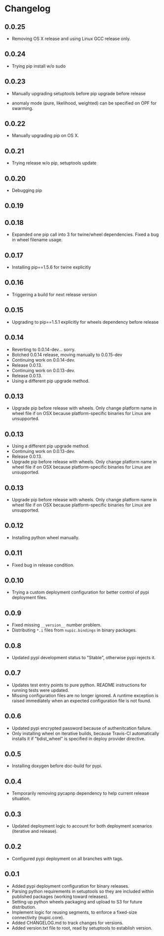 # Changelog

## 0.0.25

* Removing OS X release and using Linux GCC release only.

## 0.0.24

* Trying pip install w/o sudo

## 0.0.23

* Manually upgrading setuptools before pip upgrade before release

* anomaly mode (pure, likelihood, weighted) can be specified on OPF for swarming.

## 0.0.22

* Manually upgrading pip on OS X.

## 0.0.21

* Trying release w/o pip, setuptools update

## 0.0.20

* Debugging pip

## 0.0.19


## 0.0.18

* Expanded one pip call into 3 for twine/wheel dependencies. Fixed a bug in wheel filename usage.

## 0.0.17

* Installing pip==1.5.6 for twine explicitly

## 0.0.16

* Triggering a build for next release version

## 0.0.15

* Upgrading to pip==1.5.1 explicitly for wheels dependency before release

## 0.0.14

* Reverting to 0.0.14-dev... sorry.
* Botched 0.0.14 release, moving manually to 0.0.15-dev
* Continuing work on 0.0.14-dev.
* Release 0.0.13.
* Continuing work on 0.0.13-dev.
* Release 0.0.13.
* Using a different pip upgrade method.

## 0.0.13

* Upgrade pip before release with wheels. Only change platform name in wheel file if on OSX because platform-specific binaries for Linux are unsupported.

## 0.0.13

* Using a different pip upgrade method.
* Continuing work on 0.0.13-dev.
* Release 0.0.13.
* Upgrade pip before release with wheels. Only change platform name in wheel file if on OSX because platform-specific binaries for Linux are unsupported.

## 0.0.13

* Upgrade pip before release with wheels. Only change platform name in wheel file if on OSX because platform-specific binaries for Linux are unsupported.

## 0.0.12

* Installing python wheel manually.

## 0.0.11

* Fixed bug in release condition.

## 0.0.10

* Trying a custom deployment configuration for better control of pypi deployment files.

## 0.0.9

* Fixed missing `__version__` number problem.
* Distributing `*.i` files from `nupic.bindings` in binary packages.

## 0.0.8

* Updated pypi development status to "Stable", otherwise pypi rejects it.

## 0.0.7

* Updates test entry points to pure python. README instructions for running tests were updated.
* Missing configuration files are no longer ignored. A runtime exception is raised immediately when an expected configuration file is not found. 

## 0.0.6

* Updated pypi encrypted password because of authenitcation failure.
* Only installing wheel on iterative builds, because Travis-CI automatically installs it if "bdist_wheel" is specified in deploy provider directive.

## 0.0.5

* Installing doxygen before doc-build for pypi.

## 0.0.4

* Temporarily removing pycapnp dependency to help current release situation.

## 0.0.3

* Updated deployment logic to account for both deployment scenarios (iterative and release).

## 0.0.2

* Configured pypi deployment on all branches with tags.

## 0.0.1

* Added pypi deployment configuration for binary releases.
* Parsing python requirements in setuptools so they are included within published packages (working toward releases).
* Setting up python wheels packaging and upload to S3 for future distribution.
* Implement logic for reusing segments, to enforce a fixed-size connectivity (nupic.core).
* Added CHANGELOG.md to track changes for versions.
* Added version.txt file to root, read by setuptools to establish version.
